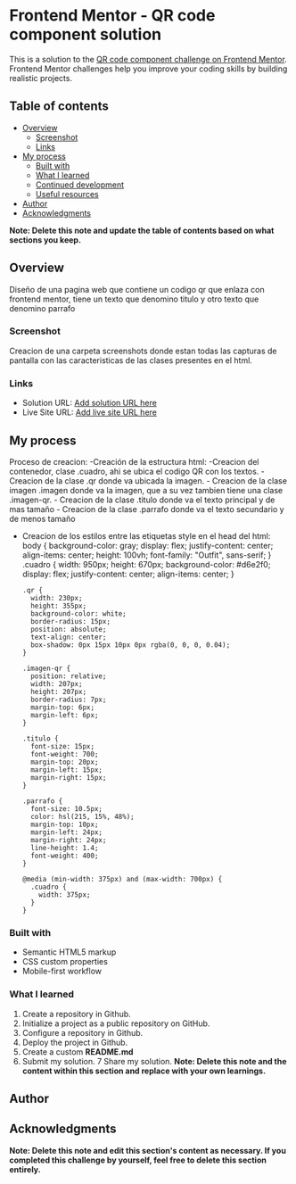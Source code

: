 # Frontend Mentor - QR code component solution

This is a solution to the [QR code component challenge on Frontend Mentor](https://www.frontendmentor.io/challenges/qr-code-component-iux_sIO_H). Frontend Mentor challenges help you improve your coding skills by building realistic projects.

## Table of contents

- [Overview](#overview)
  - [Screenshot](#screenshot)
  - [Links](#links)
- [My process](#my-process)
  - [Built with](#built-with)
  - [What I learned](#what-i-learned)
  - [Continued development](#continued-development)
  - [Useful resources](#useful-resources)
- [Author](#author)
- [Acknowledgments](#acknowledgments)

**Note: Delete this note and update the table of contents based on what sections you keep.**

## Overview

Diseño de una pagina web que contiene un codigo qr que enlaza con frontend mentor, tiene un texto que denomino titulo y otro texto que denomino parrafo

### Screenshot

Creacion de una carpeta screenshots donde estan todas las capturas de pantalla con las caracteristicas de las clases presentes en el html.

### Links

- Solution URL: [Add solution URL here](https://your-solution-url.com)
- Live Site URL: [Add live site URL here](https://your-live-site-url.com)

## My process

Proceso de creacion:
-Creación de la estructura html:
-Creacion del contenedor, clase .cuadro, ahi se ubica el codigo QR con los textos. - Creacion de la clase .qr donde va ubicada la imagen. - Creacion de la clase imagen .imagen donde va la imagen, que a su vez tambien tiene una clase .imagen-qr. - Creacion de la clase .titulo donde va el texto principal y de mas tamaño - Creacion de la clase .parrafo donde va el texto secundario y de menos tamaño

- Creacion de los estilos entre las etiquetas style en el head del html:
  body {
  background-color: gray;
  display: flex;
  justify-content: center;
  align-items: center;
  height: 100vh;
  font-family: "Outfit", sans-serif;
  }
  .cuadro {
  width: 950px;
  height: 670px;
  background-color: #d6e2f0;
  display: flex;
  justify-content: center;
  align-items: center;
  }

      .qr {
        width: 230px;
        height: 355px;
        background-color: white;
        border-radius: 15px;
        position: absolute;
        text-align: center;
        box-shadow: 0px 15px 10px 0px rgba(0, 0, 0, 0.04);
      }

      .imagen-qr {
        position: relative;
        width: 207px;
        height: 207px;
        border-radius: 7px;
        margin-top: 6px;
        margin-left: 6px;
      }

      .titulo {
        font-size: 15px;
        font-weight: 700;
        margin-top: 20px;
        margin-left: 15px;
        margin-right: 15px;
      }

      .parrafo {
        font-size: 10.5px;
        color: hsl(215, 15%, 48%);
        margin-top: 10px;
        margin-left: 24px;
        margin-right: 24px;
        line-height: 1.4;
        font-weight: 400;
      }

      @media (min-width: 375px) and (max-width: 700px) {
        .cuadro {
          width: 375px;
        }
      }

### Built with

- Semantic HTML5 markup
- CSS custom properties
- Mobile-first workflow

### What I learned

1. Create a repository in Github.
2. Initialize a project as a public repository on GitHub.
3. Configure a repository in Github.
4. Deploy the project in Github.
5. Create a custom **README.md**
6. Submit my solution.
   7 Share my solution.
   **Note: Delete this note and the content within this section and replace with your own learnings.**

## Author

## Acknowledgments

**Note: Delete this note and edit this section's content as necessary. If you completed this challenge by yourself, feel free to delete this section entirely.**
